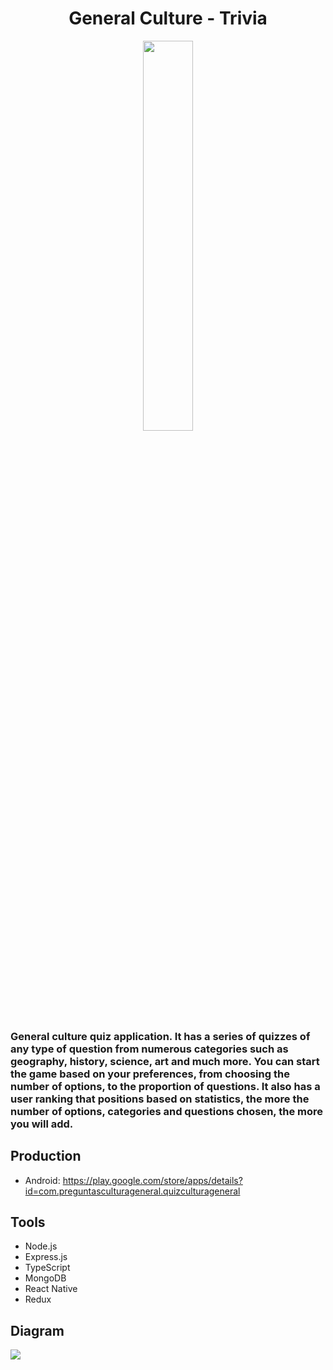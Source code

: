 <h1 align="center">General Culture - Trivia</h1>
<div align="center">
  <img src="https://res.cloudinary.com/projects-emanuek/image/upload/v1709490947/culture/icon_kfyizi.png" width="40%" />
</div>

<h3>General culture quiz application. It has a series of quizzes of any type of question from numerous categories such as geography, history, science, art and much more. 
You can start the game based on your preferences, from choosing the number of options, to the proportion of questions. It also has a user ranking that positions based on statistics, the more the number of options, categories and questions chosen, the more you will add.</h3>

## Production ##

- Android: https://play.google.com/store/apps/details?id=com.preguntasculturageneral.quizculturageneral

## Tools ##
  
- Node.js
- Express.js
- TypeScript
- MongoDB
- React Native
- Redux

## Diagram ##

<img src="https://res.cloudinary.com/projects-emanuek/image/upload/v1710080178/portfolio/culture_igg5km.jpg" />
